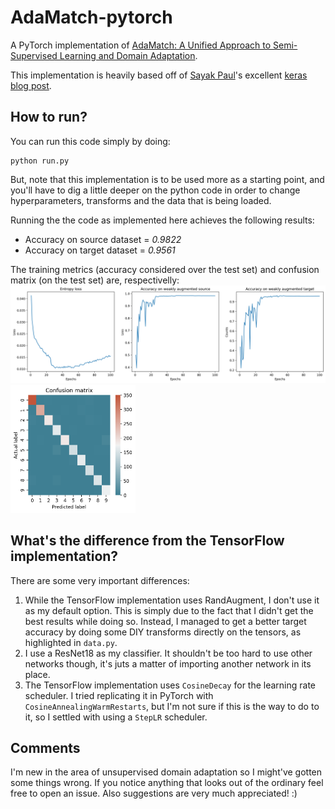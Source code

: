 # AdaMatch-pytorch
A PyTorch implementation of [AdaMatch: A Unified Approach to Semi-Supervised Learning and Domain Adaptation](https://arxiv.org/abs/2106.04732).

This implementation is heavily based off of [Sayak Paul](https://github.com/sayakpaul)'s excellent [keras blog post](https://keras.io/examples/vision/adamatch/).

## How to run?
You can run this code simply by doing:
```
python run.py
```

But, note that this implementation is to be used more as a starting point, and you'll have to dig a little deeper on the python code in order to change hyperparameters, transforms and the data that is being loaded.

Running the the code as implemented here achieves the following results: 
- Accuracy on source dataset = _0.9822_ 
- Accuracy on target dataset = _0.9561_ 

The training metrics (accuracy considered over the test set) and confusion matrix (on the test set) are, respectivelly:
<img src="fig_metrics.png" alt="Training metrics"/>
<img src="fig_cm.png" alt="Confusion matrix" width="200"/>

## What's the difference from the TensorFlow implementation?
There are some very important differences:
1. While the TensorFlow implementation uses RandAugment, I don't use it as my default option. This is simply due to the fact that I didn't get the best results while doing so. Instead, I managed to get a better target accuracy by doing some DIY transforms directly on the tensors, as highlighted in `data.py`.
2. I use a ResNet18 as my classifier. It shouldn't be too hard to use other networks though, it's juts a matter of importing another network in its place.
3. The TensorFlow implementation uses `CosineDecay` for the learning rate scheduler. I tried replicating it in PyTorch with `CosineAnnealingWarmRestarts`, but I'm not sure if this is the way to do to it, so I settled with using a `StepLR` scheduler.

## Comments
I'm new in the area of unsupervised domain adaptation so I might've gotten some things wrong. If you notice anything that looks out of the ordinary feel free to open an issue. Also suggestions are very much appreciated! :)